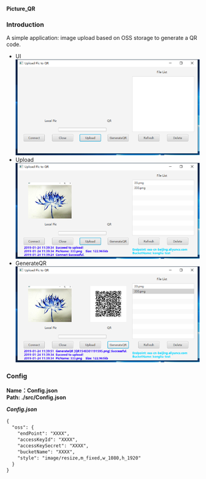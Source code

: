 #### Picture_QR  

### Introduction 
A simple application: image upload based on OSS storage to generate a QR code.
* UI   
![UI](/src/res/pic/UI.png)
* Upload   
![Upload](/src/res/pic/Upload.png)
* GenerateQR   
![GenerateQR](/src/res/pic/GenerateQR.png)

### Config   
**Name：Config.json  
Path: ./src/Config.json**


***Config.json***  
 ```
{  
   "oss": {  
     "endPoint": "XXXX",  
     "accessKeyId": "XXXX",  
     "accessKeySecret": "XXXX",  
     "bucketName": "XXXX",  
     "style": "image/resize,m_fixed,w_1080,h_1920"  
   }  
 }  
```
